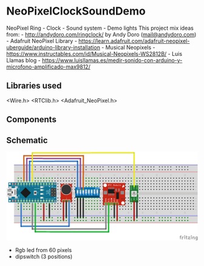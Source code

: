 # NeoPixelClockSoundDemo
NeoPixel Ring - Clock - Sound system - Demo lights
    This project mix ideas from:
     - http://andydoro.com/ringclock/ by Andy Doro (mail@andydoro.com)
     - Adafruit NeoPixel Library - https://learn.adafruit.com/adafruit-neopixel-uberguide/arduino-library-installation
     - Musical Neopixels - https://www.instructables.com/id/Musical-Neopixels-WS2812B/
     - Luis Llamas blog - https://www.luisllamas.es/medir-sonido-con-arduino-y-microfono-amplificado-max9812/

## Libraries used
<Wire.h>
<RTClib.h>
<Adafruit_NeoPixel.h>

## Components

## Schematic

![Schema](https://github.com/Parufito/NeoPixelClockSoundDemo/raw/master/NeopixelClockAudioDemo_bb.png)

- Rgb led from 60 pixels
- dipswitch (3 positions)
